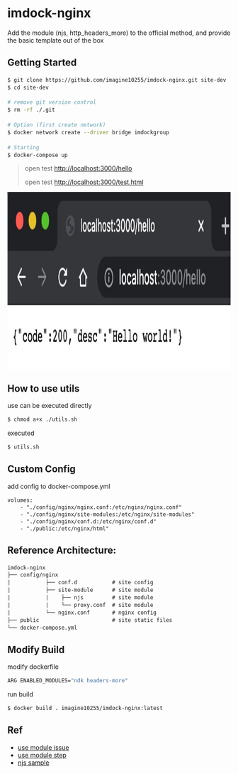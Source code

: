 imdock-nginx
====================================================

Add the module (njs, http_headers_more) to the official method, and provide the basic template out of the box

## Getting Started
```bash
$ git clone https://github.com/imagine10255/imdock-nginx.git site-dev
$ cd site-dev

# remove git version control
$ rm -rf ./.git

# Option (first create network)
$ docker network create --driver bridge imdockgroup

# Starting
$ docker-compose up
```

> open test [http://localhost:3000/hello](http://localhost:3000/hello)
>
> open test [http://localhost:3000/test.html](http://localhost:3000/test.html)

<img src="./preview.jpg" align="center" height="400"/>


## How to use utils

use can be executed directly
```bash
$ chmod a+x ./utils.sh
```

executed
```bash
$ utils.sh
```

## Custom Config
add config to docker-compose.yml

```
volumes:
    - "./config/nginx/nginx.conf:/etc/nginx/nginx.conf"
    - "./config/nginx/site-modules:/etc/nginx/site-modules"
    - "./config/nginx/conf.d:/etc/nginx/conf.d"
    - "./public:/etc/nginx/html"
```

## Reference Architecture:

```txt
imdock-nginx
├── config/nginx
|           ├── conf.d           # site config
|           ├── site-module      # site module
|           |    ├── njs         # site module
|           |    └── proxy.conf  # site module
|           └── nginx.conf       # nginx config
├── public                       # site static files
└── docker-compose.yml
```


## Modify Build
modify dockerfile
```bash
ARG ENABLED_MODULES="ndk headers-more"
```

run build
```bash
$ docker build . imagine10255/imdock-nginx:latest
```

## Ref
- [use module issue](https://github.com/nginxinc/docker-nginx/issues/511#issuecomment-857555895)
- [use module step](https://github.com/nginxinc/docker-nginx/tree/master/modules#readme)
- [njs sample](https://www.gushiciku.cn/pl/gJu3/zh-tw)
